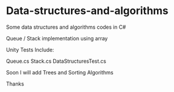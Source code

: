 # Data-structures-and-algorithms

Some data structures and algorithms codes in C#

Queue / Stack implementation using array

Unity Tests
Include:

Queue.cs
Stack.cs
DataStructuresTest.cs


Soon I will add Trees and Sorting Algorithms

Thanks
